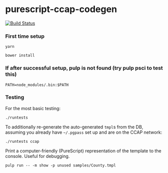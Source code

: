 
purescript-ccap-codegen
=====================================

[![Build
Status](https://travis-ci.org/ccap/purescript-ccap-codegen.svg)](https://travis-ci.org/ccap/purescript-ccap-codegen)

### First time setup

```yarn```

```bower install```

### If after successful setup, pulp is not found (try pulp psci to test this)

```PATH=node_modules/.bin:$PATH```

### Testing

For the most basic testing:

    ./runtests

To additionally re-generate the auto-generated `tmpl`s from the DB, assuming you already have `~/.pgpass` set up and are on the CCAP network:

    ./runtests ccap

Print a computer-friendly (PureScript) representation of the template to the console. Useful for debugging.

    pulp run -- -m show -p unused samples/County.tmpl
